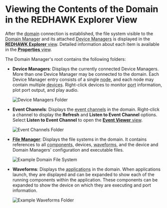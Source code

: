 # Viewing the Contents of the Domain in the REDHAWK Explorer View

After the <abbr title="See Glossary.">domain</abbr> connection is established, the file system visible to the <abbr title="See Glossary.">Domain Manager</abbr> and its attached <abbr title="See Glossary.">Device Managers</abbr> is displayed in the <abbr title="See Glossary.">**REDHAWK Explorer** view</abbr>. Detailed information about each item is available in the <abbr title="See Glossary.">**Properties** view</abbr>.

The Domain Manager's root contains the following folders:

  - **Device Managers**: Displays the currently connected Device Managers. More than one Device Manager may be connected to the domain. Each Device Manager entry consists of a single <abbr title="See Glossary.">node</abbr>, and each node may contain multiple <abbr title="See Glossary.">devices</abbr>. Right-click devices to monitor <abbr title="See Glossary.">port</abbr> information, plot port output, and play audio.

    ![Device Managers Folder](img/devman.png)

  - **Event Channels**: Displays the <abbr title="See Glossary.">event channels</abbr> in the domain. Right-click a channel to display the **Refresh** and **Listen to Event Channel** options. Select **Listen to Event Channel** to open the [**Event Viewer** view](../ide/editors-and-views/event-viewer-view.html).

    ![Event Channels Folder](img/eventchannel.png)

  - <abbr title="See Glossary.">**File Manager**</abbr>: Displays the file systems in the domain. It contains references to all <abbr title="See Glossary.">components</abbr>, devices, <abbr title="See Glossary.">waveforms</abbr>, and the device and Domain Managers' configuration and executable files.

    ![Example Domain File System](img/REDHAWK_Domain_File_System_1.png)

  - **Waveforms**: Displays the <abbr title="See Glossary.">applications</abbr> in the domain. When applications launch, they are displayed and can be expanded to show each of the running components within the application. These components can be expanded to show the device on which they are executing and port information.

    ![Example Waveforms Folder](img/wavedom.png)

